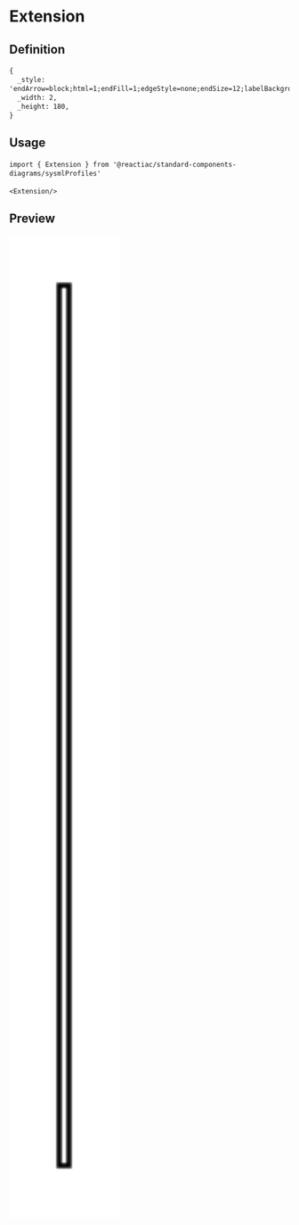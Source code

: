 # Extension

## Definition

```
{
  _style: 'endArrow=block;html=1;endFill=1;edgeStyle=none;endSize=12;labelBackgroundColor=none;align=left;',
  _width: 2,
  _height: 180,
}
```

## Usage

```
import { Extension } from '@reactiac/standard-components-diagrams/sysmlProfiles'

<Extension/>
```

## Preview

<img src="./extension.png" width="200"/>
